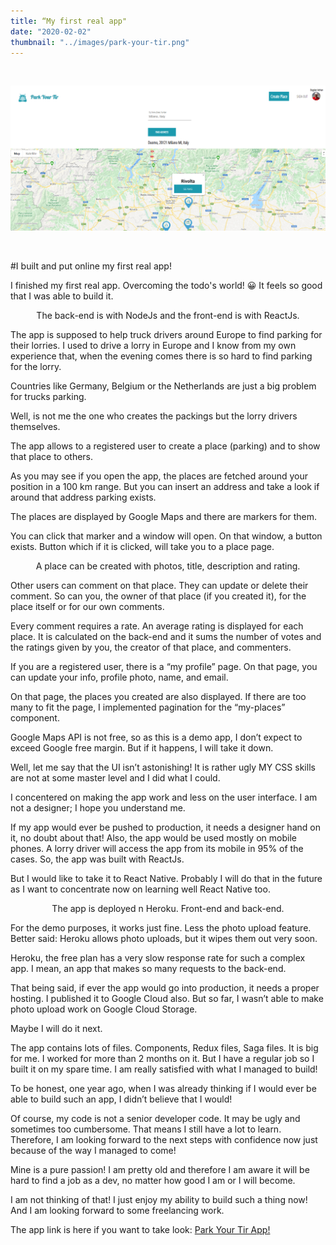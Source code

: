 ```yaml
---
title: “My first real app"
date: "2020-02-02"
thumbnail: "../images/park-your-tir.png"
---
```


</br>

![Gatsby](../images/park-your-tir.png)

</br>

#I built and put online my first real app!

I finished my first real app. Overcoming the todo's world! 😀 It feels so good that I was able to build it.

<center>The back-end is with NodeJs and the front-end is with ReactJs.</center>

The app is supposed to help truck drivers around Europe to find parking for their lorries.
I used to drive a lorry in Europe and I know from my own experience that, when the evening comes there is so hard to find parking for the lorry.

Countries like Germany, Belgium or the Netherlands are just a big problem for trucks parking.

Well, is not me the one who creates the packings but the lorry drivers themselves.

The app allows to a registered user to create a place (parking) and to show that place to others.

As you may see if you open the app, the places are fetched around your position in a 100 km range. But you can insert an address and take a look if around that address parking exists.

The places are displayed by Google Maps and there are markers for them.

You can click that marker and a window will open. On that window, a button exists. Button which if it is clicked, will take you to a place page.

<center>A place can be created with photos, title, description and rating.</center>

Other users can comment on that place. They can update or delete their comment. So can you, the owner of that place (if you created it), for the place itself or for our own comments.

Every comment requires a rate. An average rating is displayed for each place. It is calculated on the back-end and it sums the number of votes and the ratings given by you, the creator of that place, and commenters.

If you are a registered user, there is a “my profile” page. On that page, you can update your info, profile photo, name, and email.

On that page, the places you created are also displayed. If there are too many to fit the page, I implemented pagination for the “my-places” component.

Google Maps API is not free, so as this is a demo app, I don’t expect to exceed Google free margin. But if it happens, I will take it down.

Well, let me say that the UI isn’t astonishing! It is rather ugly MY CSS skills are not at some master level and I did what I could.

I concentered on making the app work and less on the user interface. I am not a designer; I hope you understand me.

If my app would ever be pushed to production, it needs a designer hand on it, no doubt about that!
Also, the app would be used mostly on mobile phones. A lorry driver will access the app from its mobile in 95% of the cases. So, the app was built with ReactJs.

But I would like to take it to React Native. Probably I will do that in the future as I want to concentrate now on learning well React Native too.

<center>The app is deployed n Heroku. Front-end and back-end.</center>

For the demo purposes, it works just fine. Less the photo upload feature. Better said: Heroku allows photo uploads, but it wipes them out very soon.

Heroku, the free plan has a very slow response rate for such a complex app. I mean, an app that makes so many requests to the back-end.

That being said, if ever the app would go into production, it needs a proper hosting.
I published it to Google Cloud also. But so far, I wasn’t able to make photo upload work on Google Cloud Storage.

Maybe I will do it next.

The app contains lots of files. Components, Redux files, Saga files. It is big for me.
I worked for more than 2 months on it. But I have a regular job so I built it on my spare time.
I am really satisfied with what I managed to build!

To be honest, one year ago, when I was already thinking if I would ever be able to build such an app, I didn’t believe that I would!

Of course, my code is not a senior developer code. It may be ugly and sometimes too cumbersome.
That means I still have a lot to learn. Therefore, I am looking forward to the next steps with confidence now just because of the way I managed to come!

Mine is a pure passion! I am pretty old and therefore I am aware it will be hard to find a job as a dev, no matter how good I am or I will become.

I am not thinking of that! I just enjoy my ability to build such a thing now! And I am looking forward to some freelancing work.

The app link is here if you want to take look:
<a href="https://park-your-tir.herokuapp.com/" target="_blank">Park Your Tir App!</a>
